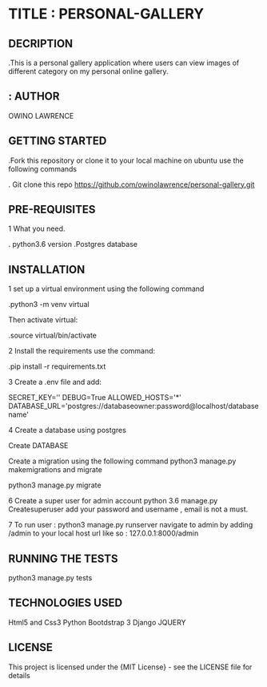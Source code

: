 # TITLE : PERSONAL-GALLERY

## DECRIPTION 
.This is a personal gallery application where users can view images of different category on my personal online gallery.

## : AUTHOR
OWINO LAWRENCE

## GETTING STARTED
.Fork this repository or clone it to your local machine on ubuntu use the following commands

. Git clone this repo https://github.com/owinolawrence/personal-gallery.git

## PRE-REQUISITES

1 What you need.

. python3.6 version
.Postgres database

## INSTALLATION 
 1 set up a virtual environment using the following command

 .python3 -m venv  virtual

 Then activate virtual:

 .source virtual/bin/activate

 2 Install the requirements use the command:

 .pip install -r requirements.txt

3 Create a .env file and add:

SECRET_KEY='<random-string>'
DEBUG=True
ALLOWED_HOSTS='*'
DATABASE_URL='postgres://databaseowner:password@localhost/databasename'


4 Create a database using postgres

Create DATABASE <your-database-name>


Create a migration using the following command
python3 manage.py makemigrations
and migrate

python3 manage.py migrate

6 Create a super user for admin account
python 3.6 manage.py Createsuperuser
add your password and username , email is not a must.

7 To run user :
python3 manage.py runserver
navigate to admin by adding /admin to your local host url like so :
127.0.0.1:8000/admin


## RUNNING THE TESTS
python3 manage.py tests


## TECHNOLOGIES  USED
Html5 and Css3
Python
Bootdstrap 3
Django 
JQUERY


## LICENSE
This project is licensed under the {MIT License} - see the LICENSE file for details